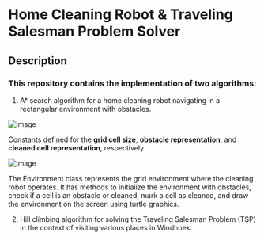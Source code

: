 # Home Cleaning Robot & Traveling Salesman Problem Solver
## Description

### This repository contains the implementation of two algorithms:

1. A* search algorithm for a home cleaning robot navigating in a rectangular environment with obstacles.
   
![image](https://github.com/CallmeKuda/Artificial-Intelligence-AIR711s/assets/84506806/8224fc6e-4963-439e-a2a3-75ccab847c65)

Constants defined for the **grid cell size**, **obstacle representation**, and **cleaned cell representation**, respectively.

![image](https://github.com/CallmeKuda/Artificial-Intelligence-AIR711s/assets/84506806/56dedb5d-31ed-4d5c-8c69-6514a389758d)

The Environment class represents the grid environment where the cleaning robot operates. 
It has methods to initialize the environment with obstacles, check if a cell is an obstacle or cleaned, 
mark a cell as cleaned, and draw the environment on the screen using turtle graphics.

2. Hill climbing algorithm for solving the Traveling Salesman Problem (TSP) in the context of visiting various places in Windhoek.
